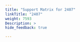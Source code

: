 ```yaml
---
title: "Support Matrix for 2407"
linkTitle: "2407"
weight: 7593
Description: >
hide_feedback: true

---
```

